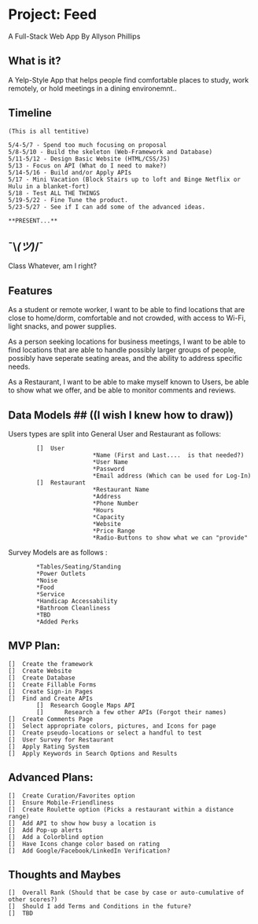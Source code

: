 # Project: Feed #
A Full-Stack Web App
By
Allyson Phillips

## What is it? ##
A Yelp-Style App that helps people find comfortable places to study, work remotely, or hold meetings in a dining environemnt..
## Timeline ##
```
(This is all tentitive)

5/4-5/7 - Spend too much focusing on proposal
5/8-5/10 - Build the skeleton (Web-Framework and Database)
5/11-5/12 - Design Basic Website (HTML/CSS/JS)
5/13 - Focus on API (What do I need to make?)
5/14-5/16 - Build and/or Apply APIs
5/17 - Mini Vacation (Block Stairs up to loft and Binge Netflix or Hulu in a blanket-fort)
5/18 - Test ALL THE THINGS
5/19-5/22 - Fine Tune the product.
5/23-5/27 - See if I can add some of the advanced ideas.

**PRESENT...**
```
## ¯\\_(ツ)_/¯ ##
Class Whatever, am I right?

## Features ##
As a student or remote worker, I want to be able to find locations that are close to home/dorm, comfortable and not crowded, with access to Wi-Fi, light snacks, and power supplies.

As a person seeking locations for business meetings, I want to be able to find locations that are able to handle possibly larger groups of people, possibly have seperate seating areas, and the ability to address specific needs.

As a Restaurant, I want to be able to make myself known to Users, be able to show what we offer,  and be able to monitor comments and reviews.

## Data Models ## ((I wish I knew how to draw))

Users types are split into General User and Restaurant as follows:
```
        []	User
                        *Name (First and Last....  is that needed?)
                        *User Name
                        *Password
                        *Email address (Which can be used for Log-In)
        []	Restaurant
                        *Restaurant Name
                        *Address
                        *Phone Number
                        *Hours
                        *Capacity
                        *Website
                        *Price Range
                        *Radio-Buttons to show what we can "provide"
```
Survey Models are as follows :
```
        *Tables/Seating/Standing
        *Power Outlets
        *Noise
        *Food
        *Service
        *Handicap Accessability
        *Bathroom Cleanliness
        *TBD
        *Added Perks
```
## MVP Plan: ##
```
[]  Create the framework
[]  Create Website
[]  Create Database
[]  Create Fillable Forms
[]  Create Sign-in Pages 
[]  Find and Create APIs
        []	Research Google Maps API
        []      Research a few other APIs (Forgot their names)
[]  Create Comments Page
[]  Select appropriate colors, pictures, and Icons for page
[]  Create pseudo-locations or select a handful to test
[]  User Survey for Restaurant
[]  Apply Rating System
[]  Apply Keywords in Search Options and Results
```
## Advanced Plans: ##
```
[]  Create Curation/Favorites option
[]  Ensure Mobile-Friendliness
[]  Create Roulette option (Picks a restaurant within a distance range)
[]  Add API to show how busy a location is
[]  Add Pop-up alerts
[]  Add a Colorblind option
[]  Have Icons change color based on rating  
[]  Add Google/Facebook/LinkedIn Verification?
```
## Thoughts and Maybes ##
```
[]  Overall Rank (Should that be case by case or auto-cumulative of other scores?)
[]  Should I add Terms and Conditions in the future?
[]  TBD
```
